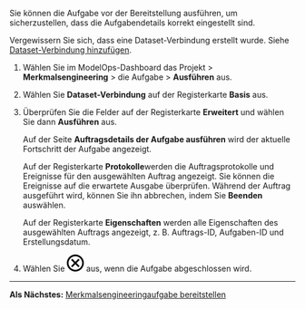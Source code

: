 Sie können die Aufgabe vor der Bereitstellung ausführen, um sicherzustellen, dass die Aufgabendetails korrekt eingestellt sind.

Vergewissern Sie sich, dass eine Dataset-Verbindung erstellt wurde. Siehe [Dataset-Verbindung hinzufügen](vpe1725389258480.md).

1.  Wählen Sie im ModelOps-Dashboard das Projekt > **Merkmalsengineering** > die Aufgabe > **Ausführen** aus.


1.  Wählen Sie **Dataset-Verbindung** auf der Registerkarte **Basis** aus.


1.  Überprüfen Sie die Felder auf der Registerkarte **Erweitert** und wählen Sie dann **Ausführen** aus.

    Auf der Seite **Auftragsdetails der Aufgabe ausführen** wird der aktuelle Fortschritt der Aufgabe angezeigt.

    Auf der Registerkarte **Protokolle**werden die Auftragsprotokolle und Ereignisse für den ausgewählten Auftrag angezeigt. Sie können die Ereignisse auf die erwartete Ausgabe überprüfen. Während der Auftrag ausgeführt wird, können Sie ihn abbrechen, indem Sie **Beenden** auswählen.

    Auf der Registerkarte **Eigenschaften** werden alle Eigenschaften des ausgewählten Auftrags angezeigt, z. B. Auftrags-ID, Aufgaben-ID und Erstellungsdatum.


1.  Wählen Sie ![Symbol „Schließen“](Images/teg1680569591203.svg) aus, wenn die Aufgabe abgeschlossen wird.


---

**Als Nächstes:** [Merkmalsengineeringaufgabe bereitstellen](kpk1732657235913.md)

